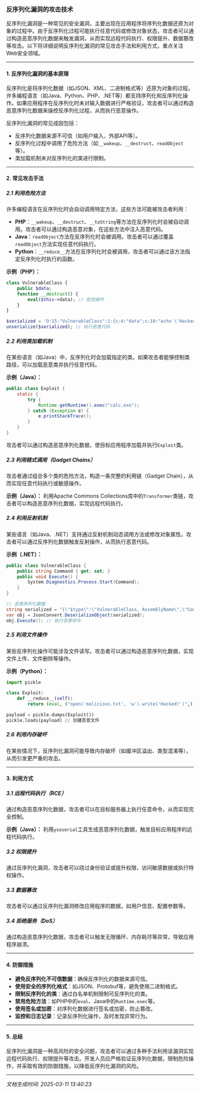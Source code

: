 ### 反序列化漏洞的攻击技术

反序列化漏洞是一种常见的安全漏洞，主要出现在应用程序将序列化数据还原为对象的过程中。由于反序列化过程可能执行任意代码或修改对象状态，攻击者可以通过构造恶意序列化数据来触发漏洞，从而实现远程代码执行、权限提升、数据篡改等攻击。以下将详细说明反序列化漏洞的常见攻击手法和利用方式，重点关注Web安全领域。

---

#### 1. **反序列化漏洞的基本原理**
反序列化是将序列化数据（如JSON、XML、二进制格式等）还原为对象的过程。许多编程语言（如Java、Python、PHP、.NET等）都支持序列化和反序列化操作。如果应用程序在反序列化时未对输入数据进行严格验证，攻击者可以通过构造恶意序列化数据来操控反序列化过程，从而执行恶意操作。

反序列化漏洞的常见成因包括：
- 反序列化数据来源不可信（如用户输入、外部API等）。
- 反序列化过程中调用了危险方法（如`__wakeup`、`__destruct`、`readObject`等）。
- 类加载机制未对反序列化的类进行限制。

---

#### 2. **常见攻击手法**

##### 2.1 **利用危险方法**
许多编程语言在反序列化时会自动调用特定方法，这些方法可能被攻击者利用：
- **PHP**：`__wakeup`、`__destruct`、`__toString`等方法在反序列化时会被自动调用。攻击者可以通过构造恶意对象，在这些方法中注入恶意代码。
- **Java**：`readObject`方法在反序列化时会被调用。攻击者可以通过覆盖`readObject`方法实现任意代码执行。
- **Python**：`__reduce__`方法在反序列化时会被调用，攻击者可以通过该方法指定反序列化时执行的函数。

**示例（PHP）：**
```php
class VulnerableClass {
    public $data;
    function __destruct() {
        eval($this->data); // 危险操作
    }
}

$serialized = 'O:15:"VulnerableClass":1:{s:4:"data";s:10:"echo \'Hacked!\';";}';
unserialize($serialized); // 执行恶意代码
```

##### 2.2 **利用类加载机制**
在某些语言（如Java）中，反序列化时会加载指定的类。如果攻击者能够控制类路径，可以加载恶意类并执行任意代码。

**示例（Java）：**
```java
public class Exploit {
    static {
        try {
            Runtime.getRuntime().exec("calc.exe");
        } catch (Exception e) {
            e.printStackTrace();
        }
    }
}
```
攻击者可以通过构造恶意序列化数据，使目标应用程序加载并执行`Exploit`类。

##### 2.3 **利用链式调用（Gadget Chains）**
攻击者通过组合多个类的危险方法，构造一条完整的利用链（Gadget Chain），从而实现任意代码执行或敏感操作。

**示例（Java）：**
利用Apache Commons Collections库中的`Transformer`类链，攻击者可以构造恶意序列化数据，实现远程代码执行。

##### 2.4 **利用反射机制**
某些语言（如Java、.NET）支持通过反射机制动态调用方法或修改对象属性。攻击者可以通过反序列化数据触发反射操作，从而执行恶意代码。

**示例（.NET）：**
```csharp
public class VulnerableClass {
    public string Command { get; set; }
    public void Execute() {
        System.Diagnostics.Process.Start(Command);
    }
}

// 恶意序列化数据
string serialized = "{\"$type\":\"VulnerableClass, AssemblyName\",\"Command\":\"calc.exe\"}";
var obj = JsonConvert.DeserializeObject(serialized);
obj.Execute(); // 执行恶意命令
```

##### 2.5 **利用文件操作**
某些反序列化操作可能涉及文件读写。攻击者可以通过构造恶意序列化数据，实现文件上传、文件删除等操作。

**示例（Python）：**
```python
import pickle

class Exploit:
    def __reduce__(self):
        return (eval, ("open('malicious.txt', 'w').write('Hacked!')",))

payload = pickle.dumps(Exploit())
pickle.loads(payload) // 创建恶意文件
```

##### 2.6 **利用内存破坏**
在某些情况下，反序列化漏洞可能导致内存破坏（如缓冲区溢出、类型混淆等），从而引发更严重的攻击。

---

#### 3. **利用方式**

##### 3.1 **远程代码执行（RCE）**
通过构造恶意序列化数据，攻击者可以在目标服务器上执行任意命令，从而实现完全控制。

**示例（Java）：**
利用`ysoserial`工具生成恶意序列化数据，触发目标应用程序的远程代码执行。

##### 3.2 **权限提升**
通过反序列化漏洞，攻击者可以绕过身份验证或提升权限，访问敏感数据或执行特权操作。

##### 3.3 **数据篡改**
攻击者可以通过反序列化漏洞修改应用程序的数据，如用户信息、配置参数等。

##### 3.4 **拒绝服务（DoS）**
通过构造恶意序列化数据，攻击者可以触发无限循环、内存耗尽等异常，导致应用程序崩溃。

---

#### 4. **防御措施**
- **避免反序列化不可信数据**：确保反序列化的数据来源可信。
- **使用安全的序列化格式**：如JSON、Protobuf等，避免使用二进制格式。
- **限制反序列化的类**：通过白名单机制限制可反序列化的类。
- **禁用危险方法**：如PHP中的`eval`、Java中的`Runtime.exec`等。
- **使用签名或加密**：对序列化数据进行签名或加密，防止篡改。
- **监控和日志记录**：记录反序列化操作，及时发现异常行为。

---

#### 5. **总结**
反序列化漏洞是一种高风险的安全问题，攻击者可以通过多种手法利用该漏洞实现远程代码执行、权限提升等攻击。开发人员应严格验证反序列化数据，限制危险操作，并采取有效的防御措施，以降低反序列化漏洞的风险。

---

*文档生成时间: 2025-03-11 13:40:23*






















